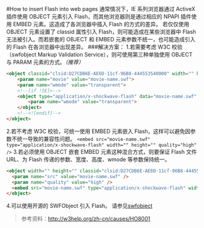 #How to insert Flash into web pages
通常情况下，IE 系列浏览器通过 ActiveX 插件使用 OBJECT 元素引入 Flash，而其他浏览器则是通过相应的 NPAPI 插件使用 EMBED 元素。这造成了各浏览器中插入 Flash 的方式的差异。 
若仅仅使用 OBJECT 元素设置了 classid 属性引入 Flash，则可能造成在某些浏览器中 Flash 无法被引入。而若嵌套的 OBJECT 和 EMBED 元素参数不统一，也可能造成引入的 Flash 在各浏览器中出现差异。
###解决方案：
1.若需要考虑 W3C 校验（swfobject Markup Validation Service），则可使用第三种单独使用 OBJECT 与 PARAM 元素的方式。*（推荐）* 
```html
<object classid="clsid:D27CDB6E-AE6D-11cf-96B8-444553540000" width="" height="">
	<param name="movie" value="movie-name.swf">
	<param name="wmode" value="transparent">
	<!--[if !IE]>-->
	<object type="application/x-shockwave-flash" data="movie-name.swf" width="" height="">
		<param name="wmode" value="transparent">
	</object>
	<!--<![endif]-->
</object>
``` 
2.若不考虑 W3C 校验，可统一使用 EMBED 元素嵌入 Flash，这样可以避免因参数不统一导致的兼容性问题。 
`<embed src="movie-name.swf" type="application/x-shockwave-flash" width="" height="" quality="high" />` 
3.若必须使用 OBJECT 嵌套 EMBED 元素这种混合方式，则要保证 Flash 文件 URL、为 Flash 传递的参数、宽度、高度、wmode 等参数保持统一。 
```html
<object width="" height="" classid="clsid:D27CDB6E-AE6D-11cf-96B8-444553540000">
  <param name="src" value="movie-name.swf" />
  <param name="quality" value="high" />
  <embed src="movie-name.swf" type="application/x-shockwave-flash" width="" height="" quality="high" />
</object>
``` 
4.可以使用开源的 SWFObject 引入 Flash。 
请参见[swfobject](http://code.google.com/p/swfobject/)  
>参考资料：http://w3help.org/zh-cn/causes/HO8001